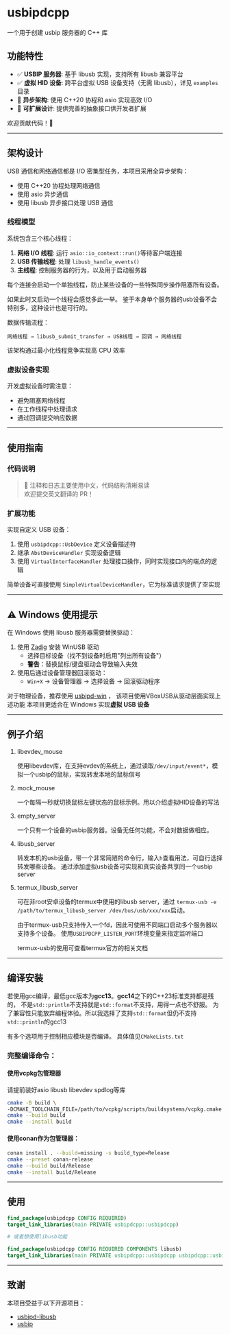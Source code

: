 # usbipdcpp

一个用于创建 usbip 服务器的 C++ 库

## 功能特性

- ✅ **USBIP 服务器**: 基于 libusb 实现，支持所有 libusb 兼容平台
- ✅ **虚拟 HID 设备**: 跨平台虚拟 USB 设备支持（无需 libusb），详见 `examples` 目录
- 🚀 **异步架构**: 使用 C++20 协程和 asio 实现高效 I/O
- 🧩 **可扩展设计**: 提供完善的抽象接口供开发者扩展

欢迎贡献代码！🚀

---

## 架构设计

USB 通信和网络通信都是 I/O 密集型任务，本项目采用全异步架构：

- 使用 C++20 协程处理网络通信
- 使用 asio 异步通信
- 使用 libusb 异步接口处理 USB 通信

### 线程模型

系统包含三个核心线程：

1. **网络 I/O 线程**: 运行 `asio::io_context::run()`等待客户端连接
2. **USB 传输线程**: 处理 `libusb_handle_events()`
3. **主线程**: 控制服务器的行为，以及用于启动服务器

每个连接会启动一个单独线程，防止某些设备的一些特殊同步操作阻塞所有设备。

如果此时又启动一个线程会感觉多此一举。
鉴于本身单个服务器的usb设备不会特别多，这种设计也是可行的。

数据传输流程：

```
网络线程 → libusb_submit_transfer → USB线程 → 回调 → 网络线程
```

该架构通过最小化线程竞争实现高 CPU 效率

### 虚拟设备实现

开发虚拟设备时需注意：

- 避免阻塞网络线程
- 在工作线程中处理请求
- 通过回调提交响应数据

---

## 使用指南

### 代码说明

> 📝 注释和日志主要使用中文，代码结构清晰易读  
> 欢迎提交英文翻译的 PR！

### 扩展功能

实现自定义 USB 设备：

1. 使用 `usbipdcpp::UsbDevice` 定义设备描述符
2. 继承 `AbstDeviceHandler` 实现设备逻辑
3. 使用 `VirtualInterfaceHandler` 处理接口操作，同时实现接口内的端点的逻辑

简单设备可直接使用 `SimpleVirtualDeviceHandler`，它为标准请求提供了空实现

---

## ⚠️ Windows 使用提示

在 Windows 使用 libusb 服务器需要替换驱动：

1. 使用 [Zadig](https://zadig.akeo.ie/) 安装 WinUSB 驱动
    - 选择目标设备（找不到设备时启用"列出所有设备"）
    - **警告**：替换鼠标/键盘驱动会导致输入失效
2. 使用后通过设备管理器回滚驱动：
    - `Win+X` → 设备管理器 → 选择设备 → 回滚驱动程序

对于物理设备，推荐使用 [usbipd-win](https://github.com/dorssel/usbipd-win) ，
该项目使用VBoxUSB从驱动层面实现上述功能
本项目更适合在 Windows 实现**虚拟 USB 设备**

---

## 例子介绍

1. libevdev_mouse

   使用libevdev库，在支持evdev的系统上，通过读取`/dev/input/event*`，模拟一个usbip的鼠标，实现转发本地的鼠标信号
2. mock_mouse

   一个每隔一秒就切换鼠标左键状态的鼠标示例。用以介绍虚拟HID设备的写法
3. empty_server

   一个只有一个设备的usbip服务器。设备无任何功能，不会对数据做相应。
4. libusb_server

   转发本机的usb设备，带一个非常简陋的命令行，输入`h`查看用法，可自行选择转发哪些设备。
   通过添加虚拟usb设备可实现和真实设备共享同一个usbip server
5. termux_libusb_server

   可在非root安卓设备的termux中使用的libusb server，通过
   `termux-usb -e /path/to/termux_libusb_server /dev/bus/usb/xxx/xxx`启动。

   由于termux-usb只支持传入一个fd，因此可使用不同端口启动多个服务器以支持多个设备。
   使用`USBIPDCPP_LISTEN_PORT`环境变量来指定监听端口

   termux-usb的使用可查看termux官方的相关文档
---

## 编译安装

若使用gcc编译，最低gcc版本为**gcc13**。**gcc14**之下的C++23标准支持都是残的，
不是`std::println`不支持就是`std::format`不支持，用得一点也不舒服。
为了兼容性只能放弃编程体验。所以我选择了支持`std::format`但仍不支持`std::println`的gcc13

有多个选项用于控制相应模块是否编译。
具体值见`CMakeLists.txt`

### 完整编译命令：

#### 使用vcpkg包管理器
请提前装好asio libusb libevdev spdlog等库
```bash
cmake -B build \
-DCMAKE_TOOLCHAIN_FILE=/path/to/vcpkg/scripts/buildsystems/vcpkg.cmake
cmake --build build
cmake --install build
```

#### 使用conan作为包管理器：
```bash
conan install . --build=missing -s build_type=Release
cmake --preset conan-release
cmake --build build/Release
cmake --install build/Release
```

---

## 使用

```cmake
find_package(usbipdcpp CONFIG REQUIRED)
target_link_libraries(main PRIVATE usbipdcpp::usbipdcpp)

# 或者想使用libusb功能

find_package(usbipdcpp CONFIG REQUIRED COMPONENTS libusb)
target_link_libraries(main PRIVATE usbipdcpp::usbipdcpp usbipdcpp::usbipdcpp_libusb)
```

---

## 致谢

本项目受益于以下开源项目：

- [usbipd-libusb](https://github.com/raydudu/usbipd-libusb)
- [usbip](https://github.com/jiegec/usbip)